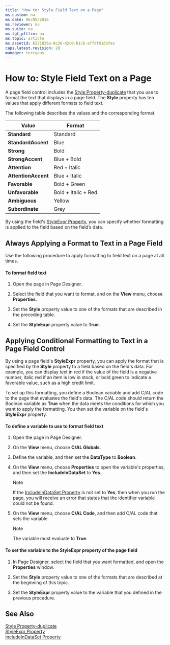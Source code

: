 ```yaml
---
title: "How to: Style Field Text on a Page"
ms.custom: na
ms.date: 06/05/2016
ms.reviewer: na
ms.suite: na
ms.tgt_pltfrm: na
ms.topic: article
ms.assetid: 6221826a-8c26-42c0-b1cb-affdf81dbfaa
caps.latest.revision: 20
manager: terryaus
---
```

# How to: Style Field Text on a Page
A page field control includes the [Style Property\-duplicate](../dynamics-nav/Style-Property-duplicate.md) that you use to format the text that displays in a page field. The **Style** property has ten values that apply different formats to field text.  
  
 The following table describes the values and the corresponding format.  
  
|Value|Format|  
|-----------|------------|  
|**Standard**|Standard|  
|**StandardAccent**|Blue|  
|**Strong**|Bold|  
|**StrongAccent**|Blue \+ Bold|  
|**Attention**|Red \+ Italic|  
|**AttentionAccent**|Blue \+ Italic|  
|**Favorable**|Bold \+ Green|  
|**Unfavorable**|Bold \+ Italic \+ Red|  
|**Ambiguous**|Yellow|  
|**Subordinate**|Grey|  
  
 By using the field's [StyleExpr Property](../dynamics-nav/StyleExpr-Property.md), you can specify whether formatting is applied to the field based on the field’s data.  
  
## Always Applying a Format to Text in a Page Field  
 Use the following procedure to apply formatting to field text on a page at all times.  
  
#### To format field text  
  
1.  Open the page in Page Designer.  
  
2.  Select the field that you want to format, and on the **View** menu, choose **Properties**.  
  
3.  Set the **Style** property value to one of the formats that are described in the preceding table.  
  
4.  Set the **StyleExpr** property value to **True**.  
  
## Applying Conditional Formatting to Text in a Page Field Control  
 By using a page field's **StyleExpr** property, you can apply the format that is specified by the **Style** property to a field based on the field's data. For example, you can display text in red if the value of the field is a negative number, italic red if an item is low in stock, or bold green to indicate a favorable value, such as a high credit limit.  
  
 To set up this formatting, you define a Boolean variable and add C\/AL code to the page that evaluates the field's data. The C\/AL code should return the Boolean variable as **True** when the data meets the conditions for which you want to apply the formatting. You then set the variable on the field's **StyleExpr** property.  
  
#### To define a variable to use to format field text  
  
1.  Open the page in Page Designer.  
  
2.  On the **View** menu, choose **C\/AL Globals**.  
  
3.  Define the variable, and then set the **DataType** to **Boolean**.  
  
4.  On the **View** menu, choose **Properties** to open the variable's properties, and then set the **IncludeInDataSet** to **Yes**.  
  
    > [!NOTE]  
    >  If the [IncludeInDataSet Property](../dynamics-nav/IncludeInDataSet-Property.md) is not set to **Yes**, then when you run the page, you will receive an error that states that the identifier variable could not be found.  
  
5.  On the **View** menu, choose **C\/AL Code**, and then add C\/AL code that sets the variable.  
  
    > [!NOTE]  
    >  The variable must evaluate to **True**.  
  
#### To set the variable to the StyleExpr property of the page field  
  
1.  In Page Designer, select the field that you want formatted, and open the **Properties** window.  
  
2.  Set the **Style** property value to one of the formats that are described at the beginning of this topic.  
  
3.  Set the **StyleExpr** property value to the variable that you defined in the previous procedure.  
  
## See Also  
 [Style Property\-duplicate](../dynamics-nav/Style-Property-duplicate.md)   
 [StyleExpr Property](../dynamics-nav/StyleExpr-Property.md)   
 [IncludeInDataSet Property](../dynamics-nav/IncludeInDataSet-Property.md)